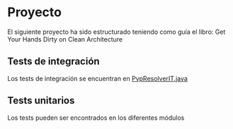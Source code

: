 # Proyecto

El siguiente proyecto ha sido estructurado teniendo como guía el libro: Get Your Hands Dirty on Clean Architecture

## Tests de integración
Los tests de integración se encuentran en [PvpResolverIT.java](prices-starter%2Fsrc%2Ftest%2Fjava%2Forg%2Fexample%2FPvpResolverIT.java)

## Tests unitarios
Los tests pueden ser encontrados en los diferentes módulos
